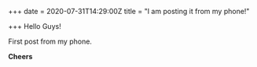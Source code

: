 +++
date = 2020-07-31T14:29:00Z
title = "I am posting it from my phone!"

+++
Hello Guys!

First post from my phone.

**Cheers**
